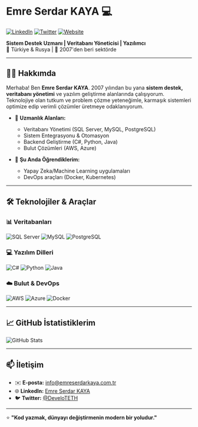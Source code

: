 # Emre Serdar KAYA 💻

[![LinkedIn](https://img.shields.io/badge/LinkedIn-Emre_Serdar_KAYA-blue?style=flat&logo=linkedin)](LINKINIZ) 
[![Twitter](https://img.shields.io/badge/Twitter-@KULLANICIADI-lightblue?style=flat&logo=twitter)](LINKINIZ)
[![Website](https://img.shields.io/badge/Website-Kişisel_Siteniz-green?style=flat&logo=google-chrome)](https://www.emreserdarkaya.com.tr)

**Sistem Destek Uzmanı | Veritabanı Yöneticisi | Yazılımcı**  
📍 Türkiye & Rusya | 🎂 2007'den beri sektörde

---

## 👨‍💻 Hakkımda

Merhaba! Ben **Emre Serdar KAYA**. 2007 yılından bu yana **sistem destek, veritabanı yönetimi** ve yazılım geliştirme alanlarında çalışıyorum. Teknolojiye olan tutkum ve problem çözme yeteneğimle, karmaşık sistemleri optimize edip verimli çözümler üretmeye odaklanıyorum.

- 🔧 **Uzmanlık Alanları:**  
  - Veritabanı Yönetimi (SQL Server, MySQL, PostgreSQL)  
  - Sistem Entegrasyonu & Otomasyon  
  - Backend Geliştirme (C#, Python, Java)  
  - Bulut Çözümleri (AWS, Azure)  

- 🌱 **Şu Anda Öğrendiklerim:**  
  - Yapay Zeka/Machine Learning uygulamaları  
  - DevOps araçları (Docker, Kubernetes)  

---

## 🛠️ Teknolojiler & Araçlar

### 📊 Veritabanları
![SQL Server](https://img.shields.io/badge/Microsoft_SQL_Server-CC2927?style=for-the-badge&logo=microsoft-sql-server&logoColor=white)
![MySQL](https://img.shields.io/badge/MySQL-4479A1?style=for-the-badge&logo=mysql&logoColor=white)
![PostgreSQL](https://img.shields.io/badge/PostgreSQL-4169E1?style=for-the-badge&logo=postgresql&logoColor=white)

### 💻 Yazılım Dilleri
![C#](https://img.shields.io/badge/C%23-239120?style=for-the-badge&logo=c-sharp&logoColor=white)
![Python](https://img.shields.io/badge/Python-3776AB?style=for-the-badge&logo=python&logoColor=white)
![Java](https://img.shields.io/badge/Java-007396?style=for-the-badge&logo=java&logoColor=white)

### ☁️ Bulut & DevOps
![AWS](https://img.shields.io/badge/AWS-232F3E?style=for-the-badge&logo=amazon-aws&logoColor=white)
![Azure](https://img.shields.io/badge/Azure-0089D6?style=for-the-badge&logo=microsoft-azure&logoColor=white)
![Docker](https://img.shields.io/badge/Docker-2496ED?style=for-the-badge&logo=docker&logoColor=white)

---

## 📈 GitHub İstatistiklerim

![GitHub Stats](https://github-readme-stats.vercel.app/api?username=DeveloTETH&show_icons=true&theme=radical&hide_title=true)

---

## 📫 İletişim

- ✉️ **E-posta:** [info@emreserdarkaya.com.tr](mailto:info@emreserdarkaya.com.tr)  
- 🌐 **LinkedIn:** [Emre Serdar KAYA](LINKINIZ)  
- 🐦 **Twitter:** [@DeveloTETH](LINKINIZ)  

---

⭐ **"Kod yazmak, dünyayı değiştirmenin modern bir yoludur."**

